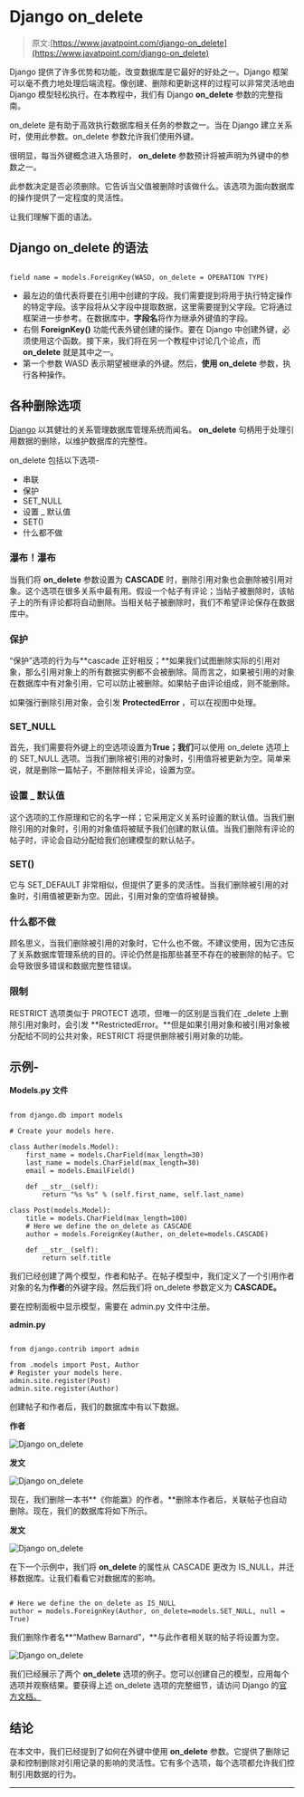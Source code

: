 # Django on_delete

> 原文:[https://www.javatpoint.com/django-on_delete](https://www.javatpoint.com/django-on_delete)

Django 提供了许多优势和功能，改变数据库是它最好的好处之一。Django 框架可以毫不费力地处理后端流程。像创建、删除和更新这样的过程可以非常灵活地由 Django 模型轻松执行。在本教程中，我们有 Django **on_delete** 参数的完整指南。

on_delete 是有助于高效执行数据库相关任务的参数之一。当在 Django 建立关系时，使用此参数。on_delete 参数允许我们使用外键。

很明显，每当外键概念进入场景时， **on_delete** 参数预计将被声明为外键中的参数之一。

此参数决定是否必须删除。它告诉当父值被删除时该做什么。该选项为面向数据库的操作提供了一定程度的灵活性。

让我们理解下面的语法。

## Django on_delete 的语法

```

field name = models.ForeignKey(WASD, on_delete = OPERATION TYPE)

```

*   最左边的值代表将要在引用中创建的字段。我们需要提到将用于执行特定操作的特定字段。该字段将从父字段中提取数据，这里需要提到父字段。它将通过框架进一步参考。在数据库中，**字段名**将作为继承外键值的字段。
*   右侧 **ForeignKey()** 功能代表外键创建的操作。要在 Django 中创建外键，必须使用这个函数。接下来，我们将在另一个教程中讨论几个论点，而 **on_delete** 就是其中之一。
*   第一个参数 WASD 表示期望被继承的外键。然后，**使用 on_delete** 参数，执行各种操作。

## 各种删除选项

[Django](https://www.javatpoint.com/django-tutorial) 以其健壮的关系管理数据库管理系统而闻名。 **on_delete** 句柄用于处理引用数据的删除，以维护数据库的完整性。

on_delete 包括以下选项-

*   串联
*   保护
*   SET_NULL
*   设置 _ 默认值
*   SET()
*   什么都不做

### 瀑布！瀑布

当我们将 **on_delete** 参数设置为 **CASCADE** 时，删除引用对象也会删除被引用对象。这个选项在很多关系中最有用。假设一个帖子有评论；当帖子被删除时，该帖子上的所有评论都将自动删除。当相关帖子被删除时，我们不希望评论保存在数据库中。

### 保护

“保护”选项的行为与**cascade 正好相反；**如果我们试图删除实际的引用对象，那么引用对象上的所有数据实例都不会被删除。简而言之，如果被引用的对象在数据库中有对象引用，它可以防止被删除。如果帖子由评论组成，则不能删除。

如果强行删除引用对象，会引发 **ProtectedError** ，可以在视图中处理。

### SET_NULL

首先，我们需要将外键上的空选项设置为**True；我们**可以使用 on_delete 选项上的 SET_NULL 选项。当我们删除被引用的对象时，引用值将被更新为空。简单来说，就是删除一篇帖子，不删除相关评论，设置为空。

### 设置 _ 默认值

这个选项的工作原理和它的名字一样；它采用定义关系时设置的默认值。当我们删除引用的对象时，引用的对象值将被赋予我们创建的默认值。当我们删除有评论的帖子时，评论会自动分配给我们创建模型的默认帖子。

### SET()

它与 SET_DEFAULT 非常相似，但提供了更多的灵活性。当我们删除被引用的对象时，引用值被更新为空。因此，引用对象的空值将被替换。

### 什么都不做

顾名思义，当我们删除被引用的对象时，它什么也不做。不建议使用，因为它违反了关系数据库管理系统的目的。评论仍然是指那些甚至不存在的被删除的帖子。它会导致很多错误和数据完整性错误。

### 限制

RESTRICT 选项类似于 PROTECT 选项，但唯一的区别是当我们在 _delete 上删除引用对象时，会引发 **RestrictedError。**但是如果引用对象和被引用对象被分配给不同的公共对象，RESTRICT 将提供删除被引用对象的功能。

## 示例-

**Models.py 文件**

```

from django.db import models

# Create your models here.

class Auther(models.Model):
    first_name = models.CharField(max_length=30)
    last_name = models.CharField(max_length=30)
    email = models.EmailField()

    def __str__(self):
        return "%s %s" % (self.first_name, self.last_name)

class Post(models.Model):
    title = models.CharField(max_length=100)
    # Here we define the on_delete as CASCADE
    author = models.ForeignKey(Auther, on_delete=models.CASCADE)

    def __str__(self):
        return self.title

```

我们已经创建了两个模型，作者和帖子。在帖子模型中，我们定义了一个引用作者对象的名为**作者**的外键字段。然后我们将 on_delete 参数定义为 **CASCADE。**

要在控制面板中显示模型，需要在 admin.py 文件中注册。

**admin.py**

```

from django.contrib import admin

from .models import Post, Author
# Register your models here.
admin.site.register(Post)
admin.site.register(Author)

```

创建帖子和作者后，我们的数据库中有以下数据。

**作者**

![Django on_delete](../Images/4bf12d243ce74bc9ebef6eed76d2dc71.png)

**发文**

![Django on_delete](../Images/848fe49a914c81e93c5c2af8cf235ca2.png)

现在，我们删除一本书**《你能赢》的作者。**删除本作者后，关联帖子也自动删除。现在，我们的数据库将如下所示。

**发文**

![Django on_delete](../Images/82ad5c12cdbdff9f48fc34fa110d4356.png)

在下一个示例中，我们将 **on_delete** 的属性从 CASCADE 更改为 IS_NULL，并迁移数据库。让我们看看它对数据库的影响。

```

# Here we define the on_delete as IS_NULL
author = models.ForeignKey(Author, on_delete=models.SET_NULL, null = True)

```

我们删除作者名**“Mathew Barnard”，**与此作者相关联的帖子将设置为空。

![Django on_delete](../Images/f725d88dbb33d806288dbff113e3cff9.png)

我们已经展示了两个 **on_delete** 选项的例子。您可以创建自己的模型，应用每个选项并观察结果。要获得上述 on_delete 选项的完整细节，请访问 Django 的[官方文档。](https://www.djangoproject.com/)

## 结论

在本文中，我们已经提到了如何在外键中使用 **on_delete** 参数。它提供了删除记录和控制删除对引用记录的影响的灵活性。它有多个选项，每个选项都允许我们控制引用数据的行为。

* * *
